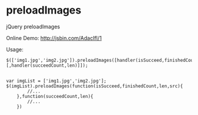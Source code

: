 preloadImages
=============

jQuery preloadImages

Online Demo: http://jsbin.com/AdacIfI/1

Usage:

    $(['img1.jpg','img2.jpg']).preloadImages([handler(isSucceed,finishedCount,len,src)[,handler(succeedCount,len)]]);


    var imgList = ['img1.jpg','img2.jpg'];
    $(imgList).preloadImages(function(isSucceed,finishedCount,len,src){
            //...              
        },function(succeedCount,len){
            //...
        })